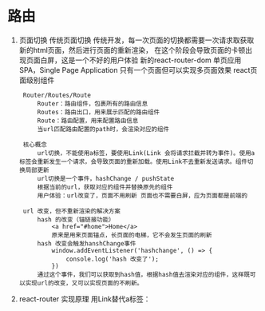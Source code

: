 # 路由
1. 页面切换
    传统页面切换
        传统开发，每一次页面的切换都需要一次请求取获取新的html页面，然后进行页面的重新渲染，
        在这个阶段会导致页面的卡顿出现页面白屏，这是一个不好的用户体验
    新的react-router-dom 单页应用 SPA，Single Page Application
        只有一个页面但可以实现多页面效果
            react页面级别组件

        Router/Routes/Route 
            Router：路由组件，包裹所有的路由信息
            Routes：路由出口，用来展示匹配的路由组件
            Route：路由配置，用来配置路由信息
            当url匹配路由配置的path时，会渲染对应的组件    

        核心概念
            url切换，不能使用a标签，要使用Link(Link 会将请求拦截并转为事件)。使用a标签会重新发生一个请求，会导致页面的重新加载。使用Link不去重新发送请求。组件切换局部更新
            url切换是一个事件，hashChange / pushState
            根据当前的url，获取对应的组件并替换原先的组件
            用户体验：url改变了，页面不用刷新 页面也不需要白屏，应为页面都是前端的

        url 改变，但不重新渲染的解决方案
            hash 的改变（锚链接功能）
                <a href="#home">Home</a>
                原来是用来页面锚点，长页面的电梯，它不会发生页面的刷新
            hash 改变会触发hanshChange事件
                window.addEventListener('hashchange', () => {
                    console.log('hash 改变了');
                })
            通过这个事件，我们可以获取到hash值，根据hash值去渲染对应的组件，这样既可以实现url的改变，又可以实现页面的不刷新。


        
        
2. react-router 实现原理
    用Link替代a标签：